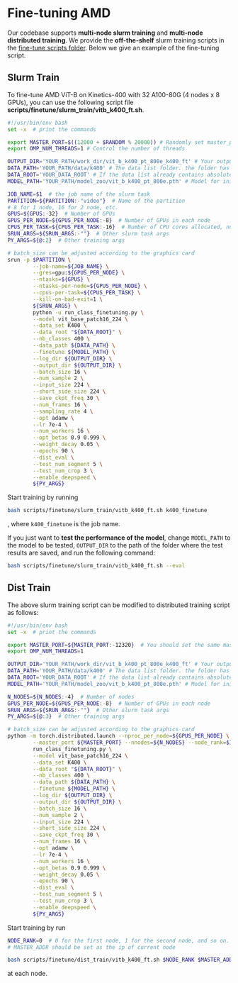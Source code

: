 # Fine-tuning AMD

Our codebase supports **multi-node slurm training** and **multi-node distributed training**. We provide the **off-the-shelf** slurm training scripts in the [fine-tune scripts folder](/scripts/finetune). Below we give an example of the fine-tuning script.

## Slurm Train

To fine-tune AMD ViT-B on Kinetics-400 with 32 A100-80G (4 nodes x 8 GPUs), you can use the following script file **scripts/finetune/slurm_train/vitb_k400_ft.sh**.

```bash
#!/usr/bin/env bash
set -x  # print the commands

export MASTER_PORT=$((12000 + $RANDOM % 20000)) # Randomly set master_port to avoid port conflicts
export OMP_NUM_THREADS=1 # Control the number of threads

OUTPUT_DIR='YOUR_PATH/work_dir/vit_b_k400_pt_800e_k400_ft' # Your output folder for deepspeed config file, logs and checkpoints
DATA_PATH='YOUR_PATH/data/k400' # The data list folder. the folder has three files: train.csv, val.csv, test.csv
DATA_ROOT='YOUR_DATA_ROOT' # If the data list already contains absolute paths, then this can be empty.
MODEL_PATH='YOUR_PATH/model_zoo/vit_b_k400_pt_800e.pth' # Model for initializing parameters

JOB_NAME=$1  # the job name of the slurm task
PARTITION=${PARTITION:-"video"}  # Name of the partition
# 8 for 1 node, 16 for 2 node, etc.
GPUS=${GPUS:-32}  # Number of GPUs
GPUS_PER_NODE=${GPUS_PER_NODE:-8}  # Number of GPUs in each node
CPUS_PER_TASK=${CPUS_PER_TASK:-16}  # Number of CPU cores allocated, number of tasks equal to the number of GPUs used
SRUN_ARGS=${SRUN_ARGS:-""}  # Other slurm task args
PY_ARGS=${@:2}  # Other training args

# batch_size can be adjusted according to the graphics card
srun -p $PARTITION \
        --job-name=${JOB_NAME} \
        --gres=gpu:${GPUS_PER_NODE} \
        --ntasks=${GPUS} \
        --ntasks-per-node=${GPUS_PER_NODE} \
        --cpus-per-task=${CPUS_PER_TASK} \
        --kill-on-bad-exit=1 \
        ${SRUN_ARGS} \
        python -u run_class_finetuning.py \
        --model vit_base_patch16_224 \
        --data_set K400 \
        --data_root "${DATA_ROOT}" \
        --nb_classes 400 \
        --data_path ${DATA_PATH} \
        --finetune ${MODEL_PATH} \
        --log_dir ${OUTPUT_DIR} \
        --output_dir ${OUTPUT_DIR} \
        --batch_size 16 \
        --num_sample 2 \
        --input_size 224 \
        --short_side_size 224 \
        --save_ckpt_freq 30 \
        --num_frames 16 \
        --sampling_rate 4 \
        --opt adamw \
        --lr 7e-4 \
        --num_workers 16 \
        --opt_betas 0.9 0.999 \
        --weight_decay 0.05 \
        --epochs 90 \
        --dist_eval \
        --test_num_segment 5 \
        --test_num_crop 3 \
        --enable_deepspeed \
        ${PY_ARGS}
  ```

Start training by running
```bash
bash scripts/finetune/slurm_train/vitb_k400_ft.sh k400_finetune
```
, where `k400_finetune` is the job name.

If you just want to **test the performance of the model**, change `MODEL_PATH` to the model to be tested, `OUTPUT_DIR` to the path of the folder where the test results are saved, and run the following command:
```bash
bash scripts/finetune/slurm_train/vitb_k400_ft.sh --eval
```

## Dist Train

The above slurm training script can be modified to distributed training script as follows:

```bash
#!/usr/bin/env bash
set -x  # print the commands

export MASTER_PORT=${MASTER_PORT:-12320}  # You should set the same master_port in all the nodes
export OMP_NUM_THREADS=1

OUTPUT_DIR='YOUR_PATH/work_dir/vit_b_k400_pt_800e_k400_ft' # Your output folder for deepspeed config file, logs and checkpoints
DATA_PATH='YOUR_PATH/data/k400' # The data list folder. the folder has three files: train.csv, val.csv, test.csv
DATA_ROOT='YOUR_DATA_ROOT' # If the data list already contains absolute paths, then this can be empty.
MODEL_PATH='YOUR_PATH/model_zoo/vit_b_k400_pt_800e.pth' # Model for initializing parameters

N_NODES=${N_NODES:-4}  # Number of nodes
GPUS_PER_NODE=${GPUS_PER_NODE:-8}  # Number of GPUs in each node
SRUN_ARGS=${SRUN_ARGS:-""}  # Other slurm task args
PY_ARGS=${@:3}  # Other training args

# batch_size can be adjusted according to the graphics card
python -m torch.distributed.launch --nproc_per_node=${GPUS_PER_NODE} \
        --master_port ${MASTER_PORT} --nnodes=${N_NODES} --node_rank=$1 --master_addr=$2 \
        run_class_finetuning.py \
        --model vit_base_patch16_224 \
        --data_set K400 \
        --data_root "${DATA_ROOT}" \
        --nb_classes 400 \
        --data_path ${DATA_PATH} \
        --finetune ${MODEL_PATH} \
        --log_dir ${OUTPUT_DIR} \
        --output_dir ${OUTPUT_DIR} \
        --batch_size 16 \
        --num_sample 2 \
        --input_size 224 \
        --short_side_size 224 \
        --save_ckpt_freq 30 \
        --num_frames 16 \
        --opt adamw \
        --lr 7e-4 \
        --num_workers 16 \
        --opt_betas 0.9 0.999 \
        --weight_decay 0.05 \
        --epochs 90 \
        --dist_eval \
        --test_num_segment 5 \
        --test_num_crop 3 \
        --enable_deepspeed \
        ${PY_ARGS}
```
Start training by run
```bash
NODE_RANK=0  # 0 for the first node, 1 for the second node, and so on.
# MASTER_ADDR should be set as the ip of current node

bash scripts/finetune/dist_train/vitb_k400_ft.sh $NODE_RANK $MASTER_ADDR
```
at each node. 